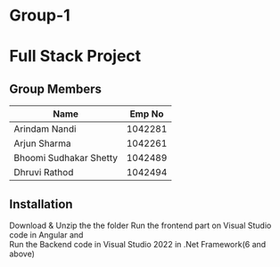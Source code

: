 # Group-1
# Full Stack Project

## Group Members

| Name                  | Emp No   |
|-----------------------|----------|
| Arindam Nandi         | 1042281  |
| Arjun Sharma          | 1042261  |
| Bhoomi Sudhakar Shetty| 1042489  |
| Dhruvi Rathod         | 1042494  |

## Installation

Download & Unzip the the folder
Run the frontend part on Visual Studio code in Angular and  
Run the Backend code in Visual Studio 2022 in .Net Framework(6 and above)   


